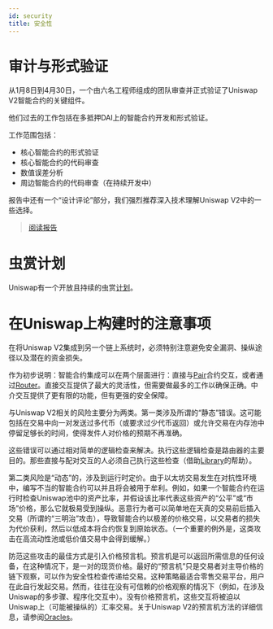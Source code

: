 ```yaml
---
id: security
title: 安全性
---
```


# 审计与形式验证

从1月8日到4月30日，一个由六名工程师组成的团队审查并正式验证了Uniswap V2智能合约的关键组件。

他们过去的工作包括在多抵押DAI上的智能合约开发和形式验证。

工作范围包括：

- 核心智能合约的形式验证
- 核心智能合约的代码审查
- 数值误差分析
- 周边智能合约的代码审查（在持续开发中）

报告中还有一个“设计评论”部分，我们强烈推荐深入技术理解Uniswap V2中的一些选择。

> [阅读报告](https://uniswap.org/audit.html)

# 虫赏计划

Uniswap有一个开放且持续的虫赏[计划](https://uniswap.org/bug-bounty/)。

# 在Uniswap上构建时的注意事项

在将Uniswap V2集成到另一个链上系统时，必须特别注意避免安全漏洞、操纵途径以及潜在的资金损失。

作为初步说明：智能合约集成可以在两个层面进行：直接与[Pair](../../reference/smart-contracts/pair)合约交互，或者通过[Router](../../reference/smart-contracts/router-02)。直接交互提供了最大的灵活性，但需要做最多的工作以确保正确。中介交互提供了更有限的功能，但有更强的安全保障。

与Uniswap V2相关的风险主要分为两类。第一类涉及所谓的“静态”错误。这可能包括在交易中向一对发送过多代币（或要求过少代币返回）或允许交易在内存池中停留足够长的时间，使得发件人对价格的预期不再准确。

这些错误可以通过相对简单的逻辑检查来解决。执行这些逻辑检查是路由器的主要目的。那些直接与配对交互的人必须自己执行这些检查（借助[Library](../../reference/smart-contracts/library)的帮助）。

第二类风险是“动态”的，涉及到运行时定价。由于以太坊交易发生在对抗性环境中，编写不当的智能合约可以并且将会被用于牟利。例如，如果一个智能合约在运行时检查Uniswap池中的资产比率，并假设该比率代表这些资产的“公平”或“市场”价格，那么它就极易受到操纵。恶意行为者可以简单地在天真的交易前后插入交易（所谓的“三明治”攻击），导致智能合约以极差的价格交易，以交易者的损失为代价获利，然后以低成本将合约恢复到原始状态。（一个重要的例外是，这类攻击在高流动性池或低价值交易中会得到缓解。）

防范这些攻击的最佳方式是引入价格预言机。预言机是可以返回所需信息的任何设备，在这种情况下，是一对的现货价格。最好的“预言机”只是交易者对主导价格的链下观察，可以作为安全性检查传递给交易。这种策略最适合零售交易平台，用户在此自行发起交易。然而，往往在没有可信赖的价格观察的情况下（例如，在涉及Uniswap的多步骤、程序化交互中）。没有价格预言机，这些交互将被迫以Uniswap上（可能被操纵的）汇率交易。关于Uniswap V2的预言机方法的详细信息，请参阅[Oracles](../core-concepts/oracles)。